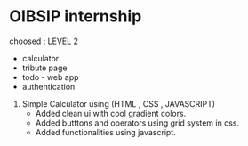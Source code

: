# OIBSIP internship

choosed : LEVEL 2
 - calculator
 - tribute page
 - todo - web app
 - authentication

1. Simple Calculator using (HTML , CSS , JAVASCRIPT)
   - Added clean ui with cool gradient colors.
   - Added butttons and operators using grid system in css.
   - Added functionalities using javascript.
 
